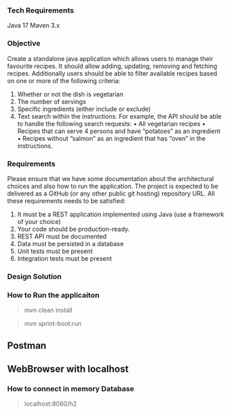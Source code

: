 ### Tech Requirements
Java 17
Maven 3.x

### Objective
Create a standalone java application which allows users to manage their favourite recipes. It should allow adding, updating, removing and fetching recipes. Additionally users should be able to filter available recipes based on one or more of the following criteria:
1. Whether or not the dish is vegetarian
2. The number of servings
3. Specific ingredients (either include or exclude)
4. Text search within the instructions.
For example, the API should be able to handle the following search requests:
• All vegetarian recipes
• Recipes that can serve 4 persons and have “potatoes” as an ingredient
• Recipes without “salmon” as an ingredient that has “oven” in the instructions.
### Requirements
Please ensure that we have some documentation about the architectural choices and also how to run the application. The project is expected to be delivered as a GitHub (or any other public git hosting) repository URL.
All these requirements needs to be satisfied:
1. It must be a REST application implemented using Java (use a framework of your choice)
2. Your code should be production-ready.
3. REST API must be documented
4. Data must be persisted in a database
5. Unit tests must be present
6. Integration tests must be present


### Design Solution


### How to Run the applicaiton

> mvn clean install

> mvn sprint-boot:run

## Postman

## WebBrowser with localhost 

### How to connect in memory Database
> localhost:8080/h2



